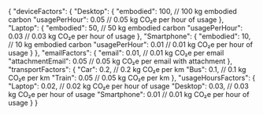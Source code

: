 {
  "deviceFactors": {
    "Desktop": {
      "embodied": 100,            // 100 kg embodied carbon
      "usagePerHour": 0.05        // 0.05 kg CO₂e per hour of usage
    },
    "Laptop": {
      "embodied": 50,             // 50 kg embodied carbon
      "usagePerHour": 0.03        // 0.03 kg CO₂e per hour of usage
    },
    "Smartphone": {
      "embodied": 10,             // 10 kg embodied carbon
      "usagePerHour": 0.01        // 0.01 kg CO₂e per hour of usage
    }
  },
  "emailFactors": {
    "email": 0.01,               // 0.01 kg CO₂e per email
    "attachmentEmail": 0.05      // 0.05 kg CO₂e per email with attachment
  },
  "transportFactors": {
    "Car": 0.2,                  // 0.2 kg CO₂e per km
    "Bus": 0.1,                  // 0.1 kg CO₂e per km
    "Train": 0.05                // 0.05 kg CO₂e per km
  },
  "usageHoursFactors": {
    "Laptop": 0.02,              // 0.02 kg CO₂e per hour of usage
    "Desktop": 0.03,             // 0.03 kg CO₂e per hour of usage
    "Smartphone": 0.01           // 0.01 kg CO₂e per hour of usage
  }
}
